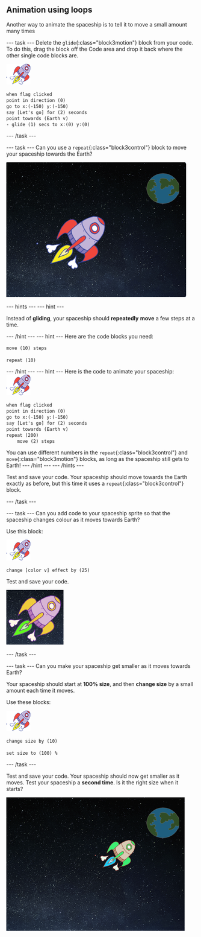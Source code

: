 ## Animation using loops

Another way to animate the spaceship is to tell it to move a small amount many times

--- task ---
Delete the `glide`{:class="block3motion"} block from your code. To do this, drag the block off the Code area and drop it back where the other single code blocks are.

![Spaceship sprite](images/sprite-spaceship.png)

```blocks3
when flag clicked
point in direction (0)
go to x:(-150) y:(-150)
say [Let's go] for (2) seconds
point towards (Earth v)
- glide (1) secs to x:(0) y:(0)
```

--- /task ---

--- task ---
Can you use a `repeat`{:class="block3control"} block to move your spaceship towards the Earth?

![Testing a spaceship animation](images/space-animate-stage.png)

--- hints ---
--- hint ---

Instead of __gliding__, your spaceship should __repeatedly__ __move__ a few steps at a time.

--- /hint ---
--- hint ---
Here are the code blocks you need:

```blocks3
move (10) steps

repeat (10)
```

--- /hint ---
--- hint ---
Here is the code to animate your spaceship:
![Spaceship sprite](images/sprite-spaceship.png)
```blocks3
when flag clicked
point in direction (0)
go to x:(-150) y:(-150)
say [Let's go] for (2) seconds
point towards (Earth v)
repeat (200)
    move (2) steps
```
You can use different numbers in the `repeat`{:class="block3control"} and `move`{:class="block3motion"} blocks, as long as the spaceship still gets to Earth!
--- /hint ---
--- /hints ---

Test and save your code. Your spaceship should move towards the Earth exactly as before, but this time it uses a `repeat`{:class="block3control"} block.

--- /task ---

--- task ---
Can you add code to your spaceship sprite so that the spaceship changes colour as it moves towards Earth?

Use this block:

![Spaceship sprite](images/sprite-spaceship.png)
```blocks3
change [color v] effect by (25)
```

Test and save your code.

![Testing a colour-changing spaceship](images/space-colour-test.png)

--- /task ---

--- task ---
Can you make your spaceship get smaller as it moves towards Earth?

Your spaceship should start at __100% size__, and then __change size__ by a small amount each time it moves.

Use these blocks:

![Spaceship sprite](images/sprite-spaceship.png)
```blocks3
change size by (10)

set size to (100) %
```
--- /task ---

Test and save your code. Your spaceship should now get smaller as it moves. Test your spaceship a __second time__. Is it the right size when it starts?

![Testing a shrinking spaceship](images/space-size-test.png)
